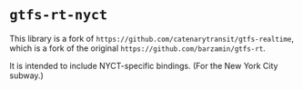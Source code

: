 # `gtfs-rt-nyct`

This library is a fork of `https://github.com/catenarytransit/gtfs-realtime`, which is a fork of the original `https://github.com/barzamin/gtfs-rt`.

It is intended to include NYCT-specific bindings. (For the New York City subway.)

